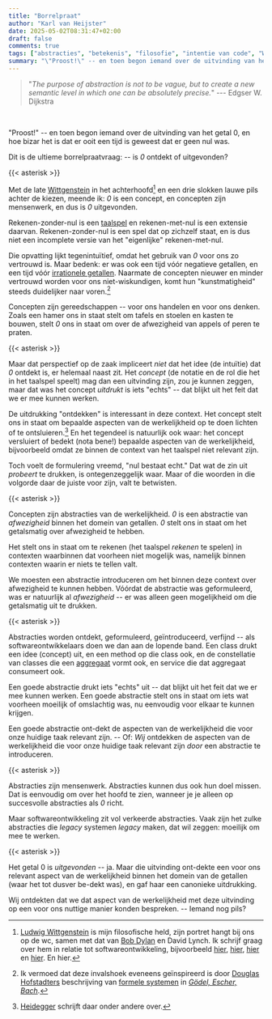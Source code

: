```yaml
---
title: "Borrelpraat"
author: "Karl van Heijster"
date: 2025-05-02T08:31:47+02:00
draft: false
comments: true
tags: ["abstracties", "betekenis", "filosofie", "intentie van code", "Wittgenstein, Ludwig"]
summary: "\"Proost!\" -- en toen begon iemand over de uitvinding van het getal 0, en hoe bizar het is dat er ooit een tijd is geweest dat er geen nul was. Dit is de ultieme borrelpraatvraag: is *0* ontdekt of uitgevonden?"
---
```


> "*The purpose of abstraction is not to be vague, but to create a new semantic level in which one can be absolutely precise.*" --- Edgser W. Dijkstra

<br>

"Proost!" -- en toen begon iemand over de uitvinding van het getal 0, en hoe bizar het is dat er ooit een tijd is geweest dat er geen nul was. 


Dit is de ultieme borrelpraatvraag: -- is *0* ontdekt of uitgevonden?


{{< asterisk >}}


Met de late [Wittgenstein](https://plato.stanford.edu/entries/wittgenstein/ "'Ludwig Wittgenstein', Stanford Encyclopedia of Philosophy") in het achterhoofd[^1] en een drie slokken lauwe pils achter de kiezen, meende ik: *0* is een concept, en concepten zijn mensenwerk, en dus is *0* uitgevonden.


Rekenen-zonder-nul is een [taalspel](https://en.wikipedia.org/wiki/Language_game_(philosophy) "'Language game (philosophy)', Wikipedia") en rekenen-met-nul is een extensie daarvan. Rekenen-zonder-nul is een spel dat op zichzelf staat, en is dus niet een incomplete versie van het "eigenlijke" rekenen-met-nul.


Die opvatting lijkt tegenintuïtief, omdat het gebruik van *0* voor ons zo vertrouwd is. Maar bedenk: er was ook een tijd vóór negatieve getallen, en een tijd vóór [irrationele getallen](https://en.wikipedia.org/wiki/Irrational_number "'Irrational number', Wikipedia"). Naarmate de concepten nieuwer en minder vertrouwd worden voor ons niet-wiskundigen, komt hun "kunstmatigheid" steeds duidelijker naar voren.[^2]


Concepten zijn gereedschappen -- voor ons handelen en voor ons denken. Zoals een hamer ons in staat stelt om tafels en stoelen en kasten te bouwen, stelt *0* ons in staat om over de afwezigheid van appels of peren te praten.


{{< asterisk >}}


Maar dat perspectief op de zaak impliceert *niet* dat het idee (de intuïtie) dat *0* ontdekt is, er helemaal naast zit. Het *concept* (de notatie en de rol die het in het taalspel speelt) mag dan een uitvinding zijn, zou je kunnen zeggen, maar dat was het concept *uitdrukt* is iets "echts" -- dat blijkt uit het feit dat we er mee kunnen werken.


De uitdrukking "ontdekken" is interessant in deze context. Het concept stelt ons in staat om bepaalde aspecten van de werkelijkheid op te doen lichten of te ontsluieren.[^3] En het tegendeel is natuurlijk ook waar: het concept versluiert of bedekt (nota bene!) bepaalde aspecten van de werkelijkheid, bijvoorbeeld omdat ze binnen de context van het taalspel niet relevant zijn. 


Toch voelt de formulering vreemd, "nul bestaat echt." Dat wat de zin uit *probeert* te drukken, is ontegenzeggelijk waar. Maar of die woorden in die volgorde daar de juiste voor zijn, valt te betwisten. 


{{< asterisk >}}


Concepten zijn abstracties van de werkelijkheid. *0* is een abstractie van *afwezigheid* binnen het domein van getallen. *0* stelt ons in staat om het getalsmatig over afwezigheid te hebben. 


Het stelt ons in staat om te rekenen (het taalspel *rekenen* te spelen) in contexten waarbinnen dat voorheen niet mogelijk was, namelijk binnen contexten waarin er niets te tellen valt.


We moesten een abstractie introduceren om het binnen deze context over afwezigheid te kunnen hebben. Vóórdat de abstractie was geformuleerd, was er natuurlijk al *afwezigheid* -- er was alleen geen mogelijkheid om die getalsmatig uit te drukken.


{{< asterisk >}}


Abstracties worden ontdekt, geformuleerd, geïntroduceerd, verfijnd -- als softwareontwikkelaars doen we dan aan de lopende band. Een class drukt een idee (concept) uit, en een method op die class ook, en de constellatie van classes die een [aggregaat](https://martinfowler.com/bliki/DDD_Aggregate.html "'D D D_ Aggregate', Martin Fowler") vormt ook, en service die dat aggregaat consumeert ook.


Een goede abstractie drukt iets "echts" uit -- dat blijkt uit het feit dat we er mee kunnen werken. Een goede abstractie stelt ons in staat om iets wat voorheen moeilijk of omslachtig was, nu eenvoudig voor elkaar te kunnen krijgen. 


Een goede abstractie ont-dekt de aspecten van de werkelijkheid die voor onze huidige taak relevant zijn. -- Of: *Wij* ontdekken de aspecten van de werkelijkheid die voor onze huidige taak relevant zijn *door* een abstractie te introduceren.


{{< asterisk >}}


Abstracties zijn mensenwerk. Abstracties kunnen dus ook hun doel missen. Dat is eenvoudig om over het hoofd te zien, wanneer je je alleen op succesvolle abstracties als *0* richt. 


Maar softwareontwikkeling zit vol verkeerde abstracties. Vaak zijn het zulke abstracties die *legacy* systemen *legacy* maken, dat wil zeggen: moeilijk om mee te werken.


{{< asterisk >}}


Het getal 0 is *uitgevonden* -- ja. Maar die uitvinding ont-dekte een voor ons relevant aspect van de werkelijkheid binnen het domein van de getallen (waar het tot dusver be-dekt was), en gaf haar een canonieke uitdrukking. 


Wij ontdekten dat we dat aspect van de werkelijkheid met deze uitvinding op een voor ons nuttige manier konden bespreken. -- Iemand nog pils?


[^1]: [Ludwig Wittgenstein](/tags/wittgenstein-ludwig/ "Blogs met de tag 'Wittgenstein, Ludwig'") is mijn filosofische held, zijn portret hangt bij ons op de wc, samen met dat van [Bob Dylan](/blog/23/06/ode-aan-bod-dylan/ "'Ode aan Bob Dylan'") en David Lynch. Ik schrijf graag over hem in relatie tot softwareontwikkeling, bijvoorbeeld [hier](/blog/24/12/de-filosofische-geschiedenis-van-een-ontwerpkeuze/ "'De filosofische geschiedenis van een ontwerpkeuze'"), [hier](/blog/21/08/domain-driven-design-en-ludwig-wittgenstein/ "'Domain-Driven Design en Ludwig Wittgenstein'"), [hier](/blog/23/12/logisch-filosofische-verhandeling/ "'Logisch-filosofische verhandeling'") en [hier](/blog/23/09/pseudofilosofische-onderzoekingen-i-en-ii/ "'Pseudofilosofische onderzoekingen (I & II)'"). En hier.

[^2]: Ik vermoed dat deze invalshoek eveneens geïnspireerd is door [Douglas Hofstadters](https://en.wikipedia.org/wiki/Douglas_Hofstadter "'Douglas Hofstadter', Wikipedia") beschrijving van [formele systemen](https://en.wikipedia.org/wiki/Formal_system "'Formal system', Wikipedia") in [*Gödel, Escher, Bach*](https://en.wikipedia.org/wiki/G%C3%B6del,_Escher,_Bach "'Gödel, Escher, Bach', Wikipedia").

[^3]: [Heidegger](https://plato.stanford.edu/entries/heidegger/ "'Martin Heidegger', Stanford Encyclopedia of Philosophy") schrijft daar onder andere over.
